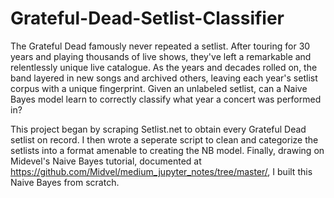 # Grateful-Dead-Setlist-Classifier
The Grateful Dead famously never repeated a setlist. After touring for 30 years and playing thousands of live shows, they've left a remarkable and relentlessly unique live catalogue. As the years and decades rolled on, the band layered in new songs and archived others, leaving each year's setlist corpus with a unique fingerprint. Given an unlabeled setlist, can a Naive Bayes model learn to correctly classify what year a concert was performed in?

This project began by scraping Setlist.net to obtain every Grateful Dead setlist on record. I then wrote a seperate script to clean and categorize the setlists into a format amenable to creating the NB model. Finally, drawing on Midevel's Naive Bayes tutorial, documented at https://github.com/Midvel/medium_jupyter_notes/tree/master/, I built this Naive Bayes from scratch.
